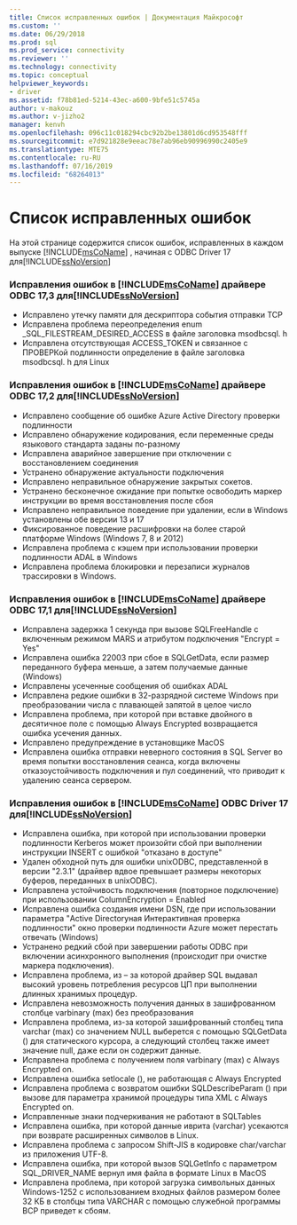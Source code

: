 ```yaml
---
title: Список исправленных ошибок | Документация Майкрософт
ms.custom: ''
ms.date: 06/29/2018
ms.prod: sql
ms.prod_service: connectivity
ms.reviewer: ''
ms.technology: connectivity
ms.topic: conceptual
helpviewer_keywords:
- driver
ms.assetid: f78b81ed-5214-43ec-a600-9bfe51c5745a
author: v-makouz
ms.author: v-jizho2
manager: kenvh
ms.openlocfilehash: 096c11c018294cbc92b2be13801d6cd953548fff
ms.sourcegitcommit: e7d921828e9eeac78e7ab96eb90996990c2405e9
ms.translationtype: MTE75
ms.contentlocale: ru-RU
ms.lasthandoff: 07/16/2019
ms.locfileid: "68264013"
---
```

# <a name="list-of-bugs-fixed"></a>Список исправленных ошибок

На этой странице содержится список ошибок, исправленных в каждом выпуске [!INCLUDE[msCoName](../../includes/msconame_md.md)] , начиная с ODBC Driver 17 для[!INCLUDE[ssNoVersion](../../includes/ssnoversion-md.md)]

### <a name="bug-fixes-in-the-includemsconameincludesmsconamemdmd-odbc-driver-173-for-includessnoversionincludesssnoversion-mdmd"></a>Исправления ошибок в [!INCLUDE[msCoName](../../includes/msconame_md.md)] драйвере ODBC 17,3 для[!INCLUDE[ssNoVersion](../../includes/ssnoversion-md.md)]

- Исправлено утечку памяти для дескриптора события отправки TCP
- Исправлена проблема переопределения enum _SQL_FILESTREAM_DESIRED_ACCESS в файле заголовка msodbcsql. h
- Исправлена отсутствующая ACCESS_TOKEN и связанное с ПРОВЕРКой подлинности определение в файле заголовка msodbcsql. h для Linux

### <a name="bug-fixes-in-the-includemsconameincludesmsconamemdmd-odbc-driver-172-for-includessnoversionincludesssnoversion-mdmd"></a>Исправления ошибок в [!INCLUDE[msCoName](../../includes/msconame_md.md)] драйвере ODBC 17,2 для[!INCLUDE[ssNoVersion](../../includes/ssnoversion-md.md)]

- Исправлено сообщение об ошибке Azure Active Directory проверки подлинности
- Исправлено обнаружение кодирования, если переменные среды языкового стандарта заданы по-разному
- Исправлена аварийное завершение при отключении с восстановлением соединения
- Устранено обнаружение актуальности подключения
- Исправлено неправильное обнаружение закрытых сокетов.
- Устранено бесконечное ожидание при попытке освободить маркер инструкции во время восстановления после сбоя
- Исправлено неправильное поведение при удалении, если в Windows установлены обе версии 13 и 17
- Фиксированное поведение расшифровки на более старой платформе Windows (Windows 7, 8 и 2012)
- Исправлена проблема с кэшем при использовании проверки подлинности ADAL в Windows
- Исправлена проблема блокировки и перезаписи журналов трассировки в Windows.

### <a name="bug-fixes-in-the-includemsconameincludesmsconamemdmd-odbc-driver-171-for-includessnoversionincludesssnoversion-mdmd"></a>Исправления ошибок в [!INCLUDE[msCoName](../../includes/msconame_md.md)] драйвере ODBC 17,1 для[!INCLUDE[ssNoVersion](../../includes/ssnoversion-md.md)]

- Исправлена задержка 1 секунда при вызове SQLFreeHandle с включенным режимом MARS и атрибутом подключения "Encrypt = Yes"
- Исправлена ошибка 22003 при сбое в SQLGetData, если размер переданного буфера меньше, а затем получаемые данные (Windows)
- Исправлены усеченные сообщения об ошибках ADAL
- Исправлена редкие ошибки в 32-разрядной системе Windows при преобразовании числа с плавающей запятой в целое число
- Исправлена проблема, при которой при вставке двойного в десятичное поле с помощью Always Encrypted возвращается ошибка усечения данных.
- Исправлено предупреждение в установщике MacOS
- Исправлена ошибка отправки неверного состояния в SQL Server во время попытки восстановления сеанса, когда включены отказоустойчивость подключения и пул соединений, что приводит к удалению сеанса сервером.

### <a name="bug-fixes-in-the-includemsconameincludesmsconamemdmd-odbc-driver-17-for-includessnoversionincludesssnoversion-mdmd"></a>Исправления ошибок в [!INCLUDE[msCoName](../../includes/msconame_md.md)] ODBC Driver 17 для[!INCLUDE[ssNoVersion](../../includes/ssnoversion-md.md)]

- Исправлена ошибка, при которой при использовании проверки подлинности Kerberos может произойти сбой при выполнении инструкции INSERT с ошибкой "отказано в доступе"
- Удален обходной путь для ошибки unixODBC, представленной в версии "2.3.1" (драйвер вдвое превышает размеры некоторых буферов, переданных в unixODBC).
- Исправлена устойчивость подключения (повторное подключение) при использовании ColumnEncryption = Enabled
- Исправлена ошибка создания имени DSN, где при использовании параметра "Active Directoryная Интерактивная проверка подлинности" окно проверки подлинности Azure может перестать отвечать (Windows)
- Устранено редкий сбой при завершении работы ODBC при включении асинхронного выполнения (происходит при очистке маркера подключения).
- Исправлена проблема, из – за которой драйвер SQL выдавал высокий уровень потребления ресурсов ЦП при выполнении длинных хранимых процедур.
- Исправлена невозможность получения данных в зашифрованном столбце varbinary (max) без преобразования
- Исправлена проблема, из-за которой зашифрованный столбец типа varchar (max) со значением NULL выберется с помощью SQLGetData () для статического курсора, а следующий столбец также имеет значение null, даже если он содержит данные.
- Исправлена проблема с получением поля varbinary (max) с Always Encrypted on.
- Исправлена ошибка setlocale (), не работающая с Always Encrypted
- Исправлена проблема с возвратом ошибки SQLDescribeParam () при вызове для параметра хранимой процедуры типа XML с Always Encrypted on.
- Исправленные знаки подчеркивания не работают в SQLTables
- Исправлена ошибка, при которой данные иврита (varchar) усекаются при возврате расширенных символов в Linux.
- Исправлена проблема с запросом Shift-JIS в кодировке char/varchar из приложения UTF-8.
- Исправлена ошибка, при которой вызов SQLGetInfo с параметром SQL_DRIVER_NAME вернул имя файла в формате Linux в MacOS
- Исправлена проблема, при которой загрузка символьных данных Windows-1252 с использованием входных файлов размером более 32 КБ в столбцы типа VARCHAR с помощью служебной программы BCP приведет к сбоям.
